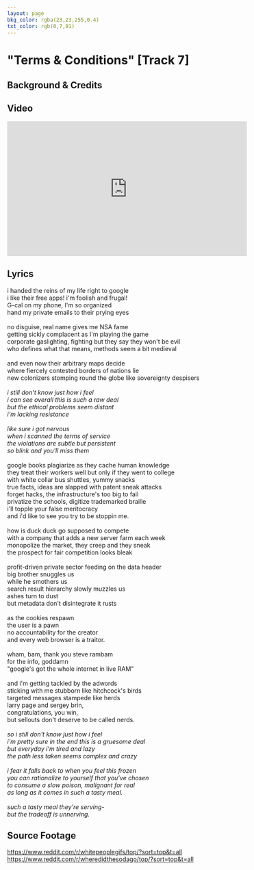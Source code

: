 ```yaml
---
layout: page
bkg_color: rgba(23,23,255,0.4)
txt_color: rgb(0,7,91)
---
```


# "Terms & Conditions" [Track 7]

## Background & Credits

## Video

<div class="embed-responsive embed-responsive-16by9">
  <iframe width="560" height="315" src="https://www.youtube.com/embed/9gA28axxt6E" frameborder="0" allowfullscreen></iframe>
</div>

## Lyrics

i handed the reins of my life right to google<br>
i like their free apps! i'm foolish and frugal!<br>
G-cal on my phone, I'm so organized<br>
hand my private emails to their prying eyes<br>
<br>
no disguise, real name gives me NSA fame<br>
getting sickly complacent as I'm playing the game<br>
corporate gaslighting, fighting but they say they won't be evil<br>
who defines what that means, methods seem a bit medieval<br>
<br>
and even now their arbitrary maps decide<br>
where fiercely contested borders of nations lie<br>
new colonizers stomping round the globe like sovereignty despisers<br>
<br>
<i>i still don't know just how i feel<br>
i can see overall this is such a raw deal<br>
but the ethical problems seem distant<br>
i'm lacking resistance<br>
<br>
like sure i got nervous<br>
when i scanned the terms of service<br>
the violations are subtle but persistent<br>
so blink and you'll miss them<br></i>
<br>
google books plagiarize as they cache human knowledge<br>
they treat their workers well but only if they went to college<br>
with white collar bus shuttles, yummy snacks<br>
true facts, ideas are slapped with patent sneak attacks<br>
forget hacks, the infrastructure's too big to fail<br>
privatize the schools, digitize trademarked braille<br>
i'll topple your false meritocracy<br>
and i'd like to see you try to be stoppin me.<br>
<br>
how is duck duck go supposed to compete<br>
with a company that adds a new server farm each week<br>
monopolize the market, they creep and they sneak<br>
the prospect for fair competition looks bleak<br>
<br>
profit-driven private sector feeding on the data header<br>
big brother snuggles us<br>
while he smothers us<br>
search result hierarchy slowly muzzles us<br>
ashes turn to dust<br>
but metadata don't disintegrate it rusts<br>
<br>
as the cookies respawn<br>
the user is a pawn<br>
no accountability for the creator<br>
and every web browser is a traitor.<br>
<br>
wham, bam, thank you steve rambam<br>
for the info, goddamn<br>
"google's got the whole internet in live RAM"<br>
<br>
and i'm getting tackled by the adwords<br>
sticking with me stubborn like hitchcock's birds<br>
targeted messages stampede like herds<br>
larry page and sergey brin,<br>
congratulations, you win,<br>
but sellouts don't deserve to be called nerds.<br>
<br>
<i>so i still don't know just how i feel<br>
i'm pretty sure in the end this is a gruesome deal<br>
but everyday i'm tired and lazy<br>
the path less taken seems complex and crazy<br>
<br>
i fear it falls back to when you feel this frozen<br>
you can rationalize to yourself that you've chosen<br>
to consume a slow poison, malignant for real<br>
as long as it comes in such a tasty meal.<br><br>
such a tasty meal they're serving-<br>
but the tradeoff is unnerving.</i>

## Source Footage

https://www.reddit.com/r/whitepeoplegifs/top/?sort=top&t=all
https://www.reddit.com/r/wheredidthesodago/top/?sort=top&t=all
